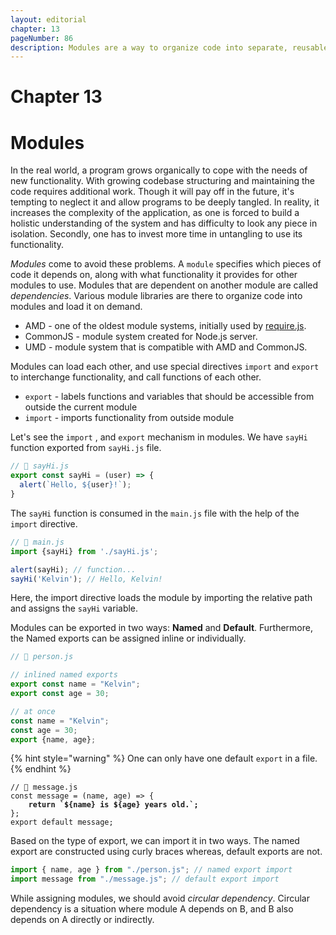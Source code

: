```yaml
---
layout: editorial
chapter: 13
pageNumber: 86
description: Modules are a way to organize code into separate, reusable, and encapsulated components. Modules allow developers to break down large and complex codebases into smaller, manageable parts, making it easier to understand, maintain, and collaborate on projects.
---
```


# Chapter 13
# Modules

In the real world, a program grows organically to cope with the needs of new functionality. With growing codebase structuring and maintaining the code requires additional work. Though it will pay off in the future, it's tempting to neglect it and allow programs to be deeply tangled. In reality, it increases the complexity of the application, as one is forced to build a holistic understanding of the system and has difficulty to look any piece in isolation. Secondly, one has to invest more time in untangling to use its functionality.

_Modules_ come to avoid these problems. A `module` specifies which pieces of code it depends on, along with what functionality it provides for other modules to use. Modules that are dependent on another module are called _dependencies_.  Various module libraries are there to organize code into modules and load it on demand.

* AMD - one of the oldest module systems, initially used by [require.js](https://requirejs.org/).
* CommonJS - module system created for Node.js server.
* UMD - module system that is compatible with AMD and CommonJS.

Modules can load each other, and use special directives `import` and `export` to interchange functionality, and call functions of each other.

* `export` - labels functions and variables that should be accessible  from outside  the current module
* `import` - imports functionality from outside module

Let's see the `import`  , and `export` mechanism in modules.  We have  `sayHi` function exported from `sayHi.js` file.

```javascript
// 📁 sayHi.js
export const sayHi = (user) => {
  alert(`Hello, ${user}!`);
}
```

The `sayHi` function is consumed in the `main.js` file with the help of the `import` directive.

```javascript
// 📁 main.js
import {sayHi} from './sayHi.js';

alert(sayHi); // function...
sayHi('Kelvin'); // Hello, Kelvin!
```

Here, the import directive loads the module by importing the relative path and assigns the `sayHi` variable.

Modules can be exported in two ways: **Named** and **Default**. Furthermore, the Named exports can be assigned inline or individually.

```javascript
// 📁 person.js 

// inlined named exports
export const name = "Kelvin";
export const age = 30;

// at once
const name = "Kelvin";
const age = 30;
export {name, age};
```

{% hint style="warning" %}
One can only have one default `export` in a file.
{% endhint %}

<pre class="language-javascript"><code class="lang-javascript">// 📁 message.js 
const message = (name, age) => {
<strong>    return `${name} is ${age} years old.`;
</strong>};
export default message;
</code></pre>

Based on the type of export, we can import it in two ways. The named export are constructed using curly braces whereas, default exports are not.

```javascript
import { name, age } from "./person.js"; // named export import
import message from "./message.js"; // default export import
```

While assigning modules, we should avoid _circular dependency_. Circular dependency is a situation where module A depends on B, and B  also depends on A directly or indirectly.&#x20;
